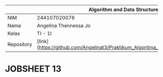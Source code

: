 |  | Algorithm and Data Structure |
|--|--|
| NIM |  244107020076 |
| Nama |  Angelina Thennessa Jo |
| Kelas | TI - 1I |
| Repository | [link] (https://github.com/Angelinat3/Praktikum_Algoritma_Dan_Struktur_Data.git) |

# JOBSHEET 13
